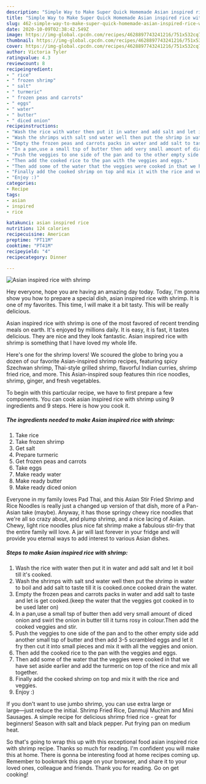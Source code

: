 ```yaml
---
description: "Simple Way to Make Super Quick Homemade Asian inspired rice with shrimp"
title: "Simple Way to Make Super Quick Homemade Asian inspired rice with shrimp"
slug: 462-simple-way-to-make-super-quick-homemade-asian-inspired-rice-with-shrimp
date: 2020-10-09T02:38:42.549Z
image: https://img-global.cpcdn.com/recipes/4628897743241216/751x532cq70/asian-inspired-rice-with-shrimp-recipe-main-photo.jpg
thumbnail: https://img-global.cpcdn.com/recipes/4628897743241216/751x532cq70/asian-inspired-rice-with-shrimp-recipe-main-photo.jpg
cover: https://img-global.cpcdn.com/recipes/4628897743241216/751x532cq70/asian-inspired-rice-with-shrimp-recipe-main-photo.jpg
author: Victoria Tyler
ratingvalue: 4.3
reviewcount: 8
recipeingredient:
- " rice"
- " frozen shrimp"
- " salt"
- " turmeric"
- " frozen peas and carrots"
- " eggs"
- " water"
- " butter"
- " diced onion"
recipeinstructions:
- "Wash the rice with water then put it in water and add salt and let it boil till it&#39;s cooked."
- "Wash the shrimps with salt snd water well then put the shrimp in water to boil and add salt to taste till it is cooked.once cooked drain the water."
- "Empty the frozen peas and carrots packs in water and add salt to taste and let is get cooked.(keep the water that the veggies got cooked in to be used later on)"
- "In a pan,use a small tsp of butter then add very small amount of diced onion and swirl the onion in butter till it turns rosy in colour.Then add the cooked veggies and stir."
- "Push the veggies to one side of the pan and to the other empty side add another small tsp of butter and then add 3-5 scrambled eggs and let it fry then cut it into small pieces and mix it with all the veggies and onion."
- "Then add the cooked rice to the pan with the veggies and eggs."
- "Then add some of the water that the veggies were cooked in that we have set aside earlier and add the turmeric on top of the rice and mix all together."
- "Finally add the cooked shrimp on top and mix it with the rice and veggies."
- "Enjoy :)"
categories:
- Recipe
tags:
- asian
- inspired
- rice

katakunci: asian inspired rice 
nutrition: 124 calories
recipecuisine: American
preptime: "PT11M"
cooktime: "PT41M"
recipeyield: "4"
recipecategory: Dinner

---
```



![Asian inspired rice with shrimp](https://img-global.cpcdn.com/recipes/4628897743241216/751x532cq70/asian-inspired-rice-with-shrimp-recipe-main-photo.jpg)

Hey everyone, hope you are having an amazing day today. Today, I'm gonna show you how to prepare a special dish, asian inspired rice with shrimp. It is one of my favorites. This time, I will make it a bit tasty. This will be really delicious.

Asian inspired rice with shrimp is one of the most favored of recent trending meals on earth. It's enjoyed by millions daily. It is easy, it is fast, it tastes delicious. They are nice and they look fantastic. Asian inspired rice with shrimp is something that I have loved my whole life.

Here&#39;s one for the shrimp lovers! We scoured the globe to bring you a dozen of our favorite Asian-inspired shrimp recipes, featuring spicy Szechwan shrimp, Thai-style grilled shrimp, flavorful Indian curries, shrimp fried rice, and more. This Asian-inspired soup features thin rice noodles, shrimp, ginger, and fresh vegetables.


To begin with this particular recipe, we have to first prepare a few components. You can cook asian inspired rice with shrimp using 9 ingredients and 9 steps. Here is how you cook it.

<!--inarticleads1-->

##### The ingredients needed to make Asian inspired rice with shrimp:

1. Take  rice
1. Take  frozen shrimp
1. Get  salt
1. Prepare  turmeric
1. Get  frozen peas and carrots
1. Take  eggs
1. Make ready  water
1. Make ready  butter
1. Make ready  diced onion


Everyone in my family loves Pad Thai, and this Asian Stir Fried Shrimp and Rice Noodles is really just a changed up version of that dish, more of a Pan-Asian take (maybe). Anyway, it has those springy chewy rice noodles that we&#39;re all so crazy about, and plump shrimp, and a nice lacing of Asian. Chewy, light rice noodles plus nice fat shrimp make a fabulous stir-fry that the entire family will love. A jar will last forever in your fridge and will provide you eternal ways to add interest to various Asian dishes. 

<!--inarticleads2-->

##### Steps to make Asian inspired rice with shrimp:

1. Wash the rice with water then put it in water and add salt and let it boil till it&#39;s cooked.
1. Wash the shrimps with salt snd water well then put the shrimp in water to boil and add salt to taste till it is cooked.once cooked drain the water.
1. Empty the frozen peas and carrots packs in water and add salt to taste and let is get cooked.(keep the water that the veggies got cooked in to be used later on)
1. In a pan,use a small tsp of butter then add very small amount of diced onion and swirl the onion in butter till it turns rosy in colour.Then add the cooked veggies and stir.
1. Push the veggies to one side of the pan and to the other empty side add another small tsp of butter and then add 3-5 scrambled eggs and let it fry then cut it into small pieces and mix it with all the veggies and onion.
1. Then add the cooked rice to the pan with the veggies and eggs.
1. Then add some of the water that the veggies were cooked in that we have set aside earlier and add the turmeric on top of the rice and mix all together.
1. Finally add the cooked shrimp on top and mix it with the rice and veggies.
1. Enjoy :)


If you don&#39;t want to use jumbo shrimp, you can use extra large or large―just reduce the initial. Shrimp Fried Rice, Danmuji Muchim and Mini Sausages. A simple recipe for delicious shrimp fried rice - great for beginners! Season with salt and black pepper. Put frying pan on medium heat. 

So that's going to wrap this up with this exceptional food asian inspired rice with shrimp recipe. Thanks so much for reading. I'm confident you will make this at home. There is gonna be interesting food at home recipes coming up. Remember to bookmark this page on your browser, and share it to your loved ones, colleague and friends. Thank you for reading. Go on get cooking!
